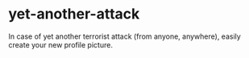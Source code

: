 # yet-another-attack
In case of yet another terrorist attack (from anyone, anywhere), easily create your new profile picture.
